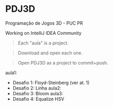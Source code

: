 # PDJ3D
Programação de Jogos 3D - PUC PR

Working on IntelliJ IDEA Community

>Each "aula" is a project. 

>Download and open each one.

>Open PDJ3D as a project to commit+push.

aula1:
- Desafio 1: Floyd-Steinberg (ver at. 1)
- Desafio 2: Linha
aula2:
- Desafio 3: Bloom
aula3:
- Desafio 4: Equalize HSV
